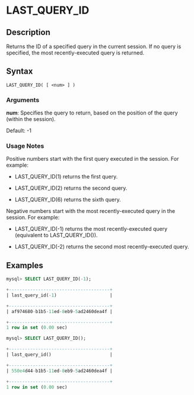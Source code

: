# **LAST_QUERY_ID**

## **Description**

Returns the ID of a specified query in the current session. If no query is specified, the most recently-executed query is returned.

## **Syntax**

```
LAST_QUERY_ID( [ <num> ] )
```

### Arguments

**num**: Specifies the query to return, based on the position of the query (within the session).

Default: -1

### Usage Notes

Positive numbers start with the first query executed in the session. For example:

- LAST_QUERY_ID(1) returns the first query.

- LAST_QUERY_ID(2) returns the second query.

- LAST_QUERY_ID(6) returns the sixth query.

Negative numbers start with the most recently-executed query in the session. For example:

- LAST_QUERY_ID(-1) returns the most recently-executed query (equivalent to LAST_QUERY_ID()).

- LAST_QUERY_ID(-2) returns the second most recently-executed query.

## **Examples**

```sql
mysql> SELECT LAST_QUERY_ID(-1);

+--------------------------------------+
| last_query_id(-1)                    |

+--------------------------------------+
| af974680-b1b5-11ed-8eb9-5ad2460dea4f |

+--------------------------------------+
1 row in set (0.00 sec)

mysql> SELECT LAST_QUERY_ID();

+--------------------------------------+
| last_query_id()                      |

+--------------------------------------+
| 550e4d44-b1b5-11ed-8eb9-5ad2460dea4f |

+--------------------------------------+
1 row in set (0.00 sec)
```
